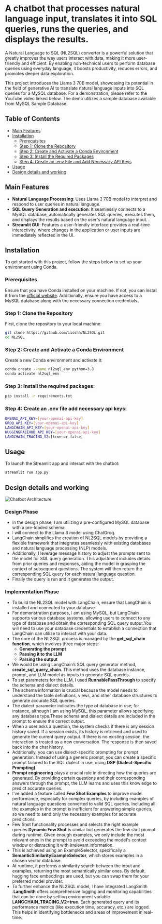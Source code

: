 # A chatbot that processes natural language input, translates it into SQL queries, runs the queries, and displays the results.
A Natural Language to SQL (NL2SQL) converter is a powerful solution that greatly improves the way users interact with data, making it more user-friendly and efficient. By enabling non-technical users to perform database queries using everyday language, it boosts productivity, reduces errors, and promotes deeper data exploration.

This project introduces the Llama 3 70B model, showcasing its potential in the field of generative AI to translate natural language inputs into SQL queries for a MySQL database. For a demonstration, please refer to the YouTube video linked below. The demo utilizes a sample database available from MySQL Sample Database.


## Table of Contents

- [Main Features](#main-features)
- [Installation](#installation)
  - [Prerequisites](#prerequisites)
  - [Step 1: Clone the Repository](#step-1-clone-the-repository)
  - [Step 2: Create and Activate a Conda Environment](#step-2-create-and-activate-a-conda-environment)
  - [Step 3: Install the Required Packages](#step-3-install-the-required-packages)
  - [Step 4: Create an .env File and Add Necessary API Keys](#step-4-create-an-env-file-and-add-necessary-api-keys)
- [Usage](#usage)
- [Design details and working](#design-details-and-working)

## Main Features
- **Natural Language Processing**: Uses Llama 3 70B model to interpret and respond to user queries in natural language.
- **SQL Query Generation and execution**: It seamlessly connects to a MySQL database, automatically generates SQL queries, executes them, and displays the results based on the user's natural language input. .
- **Streamlit GUI**: Features a user-friendly interface provides a real-time interactivity, where changes in the application or user inputs are immediately reflected in the UI.


## Installation
To get started with this project, follow the steps below to set up your environment using Conda.

### Prerequisites

Ensure that you have Conda installed on your machine. If not, you can install it from the [official website](https://docs.conda.io/en/latest/miniconda.html).
Additionally, ensure you have access to a MySQL database along with the necessary connection credentials.

### Step 1: Clone the Repository

First, clone the repository to your local machine:

```bash
git clone https://github.com/iisshh/NL2SQL.git
cd NL2SQL
```
### Step 2: Create and Activate a Conda Environment
Create a new Conda environment and activate it:
```bash
conda create --name nl2sql_env python=3.8
conda activate nl2sql_env
```

### Step 3: Install the required packages:

```bash
pip install -r requirements.txt
```

### Step 4: Create an .env file add necessary api keys:

```bash
OPENAI_API_KEY=[your-openai-api-key]
GROQ_API_KEY=[your-openai-api-key]
LANGCHAIN_API_KEY=[your-openai-api-key]
HUGGINGFACEHUB_API_KEY=[your-openai-api-key]
LANGCHAIN_TRACING_V2=[true or false]
```

## Usage
To launch the Streamlit app and interact with the chatbot:

```bash
streamlit run app.py
```

## Design details and working

![Chatbot Architecture](./uploads/architecture_nl2sql.png)
### Design Phase
- In the design phase, I am utilizing a pre-configured MySQL database with a pre-loaded schema.
- I will connect to the Llama 3 model using ChatGroq.
- LangChain simplifies the creation of NL2SQL models by providing a flexible framework that integrates seamlessly with existing databases and natural language processing (NLP) models.
- Additionally, I leverage message history to adjust the prompts sent to the model for SQL query generation. This adjustment includes details from prior queries and responses, aiding the model in grasping the context of subsequent questions. The system will then return the corresponding SQL query for each natural language question.
- Finally the query is run and it generates the output.
### Implementation Phase
- To build the NL2SQL model with LangChain, ensure that LangChain is installed and connected to your database.
- For demonstration purposes, I am using MySQL, but LangChain supports various database systems, allowing users to connect to any type of database and obtain the corresponding SQL query output.You will need to use your database credentials to establish a connection that LangChain can utilize to interact with your data.
- The core of the NL2SQL process is managed by the **get_sql_chain function**, which involves three major steps:
  -  **Generating the prompt**
  -  **Passing it to the LLM**
  -  **Parsing the output**
-  We would be using LangChain’s SQL query generator method, **create_sql_query_chain**. This method uses the database instance, prompt, and LLM model as inputs to generate SQL queries.
- To set parameters for the LLM, I used **RunnablePassThrough** to specify the schema and dialect details.
- The schema information is crucial because the model needs to understand the table definitions, views, and other database structures to generate accurate SQL queries.
- The dialect parameter indicates the type of database in use; for instance, although I am using MySQL, this parameter allows specifying any database type.These schema and dialect details are included in the prompt to ensure the correct output.
- When a user asks a question, the system checks if there is any session history saved. If a session exists, its history is retrieved and used to generate the current query output. If there is no existing session, the interaction is treated as a new conversation. The response is then saved back into the chat history.
- Additionally, you can use dialect-specific prompting for prompt generation. Instead of using a generic prompt, you can create a specific prompt tailored to the SQL dialect in use, using **DSP (Dialect-Specific Prompting)**.
- **Prompt engineering** plays a crucial role in directing how the queries are generated. By providing certain questions and their corresponding answers through the prompt, the LLM learns and uses this knowledge to predict accurate queries.
- I've added a feature called **Few Shot Examples** to improve model performance, especially for complex queries, by including examples of natural language questions converted to valid SQL queries. Including all the examples in the prompt is inefficient for answering simple queries, so we need to send only the necessary examples for accurate predictions.
- Few Shot functionality processes and selects the right example queries.**Dynamic Few Shot** is similar but generates the few shot prompt during runtime. Given enough examples, we only include the most relevant ones in the prompt to avoid exceeding the model's context window or distracting it with irrelevant information.
- This is achieved using an ExampleSelector, specifically a **SemanticSimilarityExampleSelector**, which stores examples in a chosen vector database.
- At runtime, it performs a similarity search between the input and examples, returning the most semantically similar ones. By default, hugging face embeddings are used, but you can swap them for your preferred model provider.
- To further enhance the NL2SQL model, I have integrated LangSmith .**LangSmith** offers comprehensive logging and monitoring capabilities that can be done by setting environment variable **LANGCHAIN_TRACING_V2=true**. Each generated query and its performance metrics (like execution time, accuracy, etc.) are logged. This helps in identifying bottlenecks and areas of improvement in real-time. 
